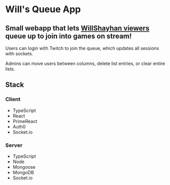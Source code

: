 # Will's Queue App
## Small webapp that lets [WillShayhan viewers](https://www.twitch.tv/willshayhan) queue up to join into games on stream!

Users can login with Twitch to join the queue, which updates all sessions with sockets.

Admins can move users between columns, delete list entries, or clear entire lists.

## Stack
### Client
- TypeScript
- React
- PrimeReact
- Auth0
- Socket.io
### Server
- TypeScript
- Node
- Mongoose
- MongoDB
- Socket.io
